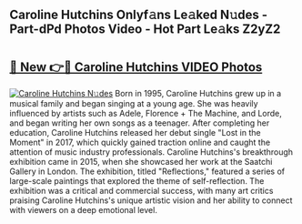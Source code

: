 ## Caroline Hutchins Onlyf𝚊ns Le𝚊ked N𝚞des - Part-dPd Photos Video - Hot Part Le𝚊ks Z2yZ2

# <h2><a href="http://ac32864.deff.icu/?id=Caroline+Hutchins">🔗 New 👉🔴 Caroline Hutchins VIDEO Photos</a></h2>

[![Caroline Hutchins N𝚞des](https://i.imgur.com/rIISA9y.gif)](http://ac32864.deff.icu/?id=Caroline+Hutchins)
Born in 1995, Caroline Hutchins grew up in a musical family and began singing at a young age. She was heavily influenced by artists such as Adele, Florence + The Machine, and Lorde, and began writing her own songs as a teenager. After completing her education, Caroline Hutchins released her debut single "Lost in the Moment" in 2017, which quickly gained traction online and caught the attention of music industry professionals. Caroline Hutchins's breakthrough exhibition came in 2015, when she showcased her work at the Saatchi Gallery in London. The exhibition, titled "Reflections," featured a series of large-scale paintings that explored the theme of self-reflection. The exhibition was a critical and commercial success, with many art critics praising Caroline Hutchins's unique artistic vision and her ability to connect with viewers on a deep emotional level.
